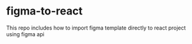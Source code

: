 # figma-to-react
This repo includes how to import figma template directly to react project using figma api